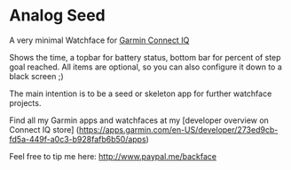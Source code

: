 # Analog Seed

A very minimal Watchface for [Garmin Connect IQ](http://developer.garmin.com/connect-iq/) 

Shows the time, a topbar for battery status, bottom bar for percent of step goal reached. All items are optional, so you can also configure it down to a black screen ;)

The main intention is to be a seed or skeleton app for further watchface projects.

Find all my Garmin apps and watchfaces at my [developer overview on Connect IQ store] (https://apps.garmin.com/en-US/developer/273ed9cb-fd5a-449f-a0c3-b928fafb6b50/apps)

Feel free to tip me here: http://www.paypal.me/backface
